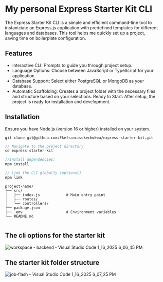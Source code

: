 # My personal Express Starter Kit CLI

The Express Starter Kit CLI is a simple and efficient command-line tool to instantciate an Express.js application with predefined templates for different languages and databases. This tool helps me quickly set up a project, saving time on boilerplate configuration.

## Features

- Interactive CLI: Prompts to guide you through project setup.
- Language Options: Choose between JavaScript or TypeScript for your application.
- Database Support: Select either PostgreSQL or MongoDB as your database.
- Automatic Scaffolding: Creates a project folder with the necessary files and structure based on your selections.
  Ready to Start: After setup, the project is ready for installation and development.

## Installation

Ensure you have Node.js (version 16 or higher) installed on your system.

```
git clone git@github.com:Ekefrancisokechukwu/express-starter-kit.git
```

```javascript
// Navigate to the project directory
cd express-starter-kit

//Install dependencies:
npm install

// Link the CLI globally (optional)
npm link

```

```
project-name/
├── src/
│   ├── index.js            # Main entry point
│   ├── routes/
│   └── controllers/
├── package.json
├── .env                    # Environment variables
└── README.md


```

## The cli options for the starter kit
![workspace - backend - Visual Studio Code 1_16_2025 6_06_45 PM](https://github.com/user-attachments/assets/6df50302-6b3e-4c7b-8473-91c5913c19e3)

## The starter kit folder structure
![job-flash - Visual Studio Code 1_16_2025 6_07_25 PM](https://github.com/user-attachments/assets/88d31322-1d74-4537-8467-77b559a22eb3)


